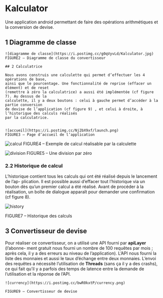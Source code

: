 # Kalculator 

Une application android permettant de faire des opérations arithmétiques et la conversion de devise.


## 1 Diagramme de classe

```
![diagramme de classe](https://i.postimg.cc/g0qVyvLd/Kalculator.jpg)
FIGURE2 – Diagramme de classe du convertisseur

## 2 Calculatrice

Nous avons construis une calculette qui permet d’effectuer les 4 opérations de base,
ainsi que le pourcentage. Une fonctionnalité de reprise (effacer un élément) et de reset
(remettre à zéro la calculatrice) a aussi été implémentée (cf figure 7). Au dessus de la
calculette, il y a deux boutons : celui à gauche permet d’accéder à la partie conversion
de devise de l’application (cf figure 9) , et celui à droite, à l’historique des calculs réalisés
par la calculatrice.


![accueil](https://i.postimg.cc/Nj2bX9xf/launch.png)
FIGURE3 – Page d’accueil de l’application
```

![calcul](https://i.postimg.cc/prNP2nkh/calcul.png)
FIGURE4 – Exemple de calcul réalisable par la calculette


![division](https://i.postimg.cc/h40Y4d2k/zero.png)
FIGURE5 – Une division par zéro

### 2.2 Historique de calcul

L’historique contient tous les calculs qui ont été réalisé depuis le lancement de l’ap-
plication. Il est possible aussi d’effacer tout l’historique via un bouton dès qu’un premier
calcul a été réalisé.
Avant de procéder à la réalisation, un boîte de dialogue apparaît pour demander une
confirmation (cf figure 8).

![history](https://i.postimg.cc/prnyCHc8/history.png)

FIGURE7 – Historique des calculs


## 3 Convertisseur de devise

Pour réaliser ce convertisseur, on a utilisé une API fourni par **apiLayer** (l’abonne-
ment gratuit nous fourni un nombre de 100 requêtes par mois ; après cela, il y a des
erreurs au niveau de l’application). L’API nous fourni la liste des monnaies et aussi le
taux d’échange entre deux monnaies.
L’envoi des requêtes a nécessité l’utilisation de **Threads** (sans ça il y a des crashs),
ce qui fait qu’il y a parfois des temps de latence entre la demande de l’utilisation et la
réponse de l’API.

```
![currency](https://i.postimg.cc/bwR0kxtP/currency.png)

FIGURE9 – Convertisseur de devise
```

